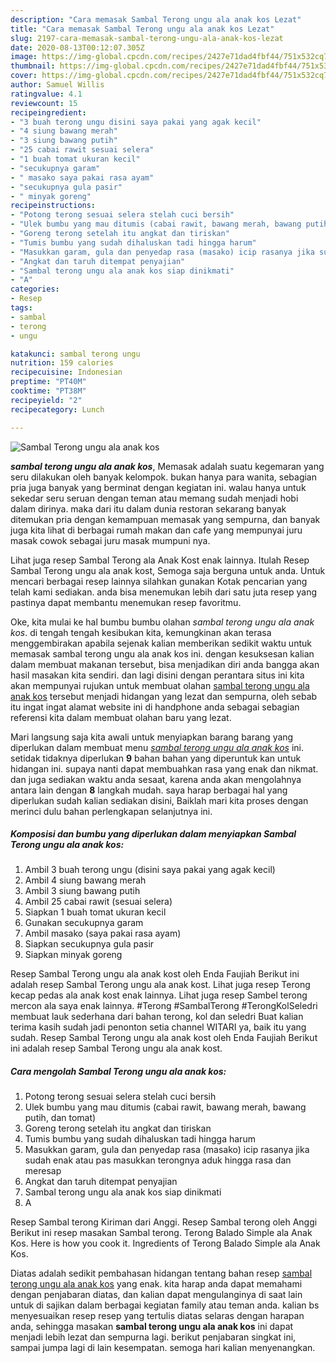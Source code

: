 ```yaml
---
description: "Cara memasak Sambal Terong ungu ala anak kos Lezat"
title: "Cara memasak Sambal Terong ungu ala anak kos Lezat"
slug: 2197-cara-memasak-sambal-terong-ungu-ala-anak-kos-lezat
date: 2020-08-13T00:12:07.305Z
image: https://img-global.cpcdn.com/recipes/2427e71dad4fbf44/751x532cq70/sambal-terong-ungu-ala-anak-kos-foto-resep-utama.jpg
thumbnail: https://img-global.cpcdn.com/recipes/2427e71dad4fbf44/751x532cq70/sambal-terong-ungu-ala-anak-kos-foto-resep-utama.jpg
cover: https://img-global.cpcdn.com/recipes/2427e71dad4fbf44/751x532cq70/sambal-terong-ungu-ala-anak-kos-foto-resep-utama.jpg
author: Samuel Willis
ratingvalue: 4.1
reviewcount: 15
recipeingredient:
- "3 buah terong ungu disini saya pakai yang agak kecil"
- "4 siung bawang merah"
- "3 siung bawang putih"
- "25 cabai rawit sesuai selera"
- "1 buah tomat ukuran kecil"
- "secukupnya garam"
- " masako saya pakai rasa ayam"
- "secukupnya gula pasir"
- " minyak goreng"
recipeinstructions:
- "Potong terong sesuai selera stelah cuci bersih"
- "Ulek bumbu yang mau ditumis (cabai rawit, bawang merah, bawang putih, dan tomat)"
- "Goreng terong setelah itu angkat dan tiriskan"
- "Tumis bumbu yang sudah dihaluskan tadi hingga harum"
- "Masukkan garam, gula dan penyedap rasa (masako) icip rasanya jika sudah enak atau pas masukkan terongnya aduk hingga rasa dan meresap"
- "Angkat dan taruh ditempat penyajian"
- "Sambal terong ungu ala anak kos siap dinikmati"
- "A"
categories:
- Resep
tags:
- sambal
- terong
- ungu

katakunci: sambal terong ungu 
nutrition: 159 calories
recipecuisine: Indonesian
preptime: "PT40M"
cooktime: "PT38M"
recipeyield: "2"
recipecategory: Lunch

---
```



![Sambal Terong ungu ala anak kos](https://img-global.cpcdn.com/recipes/2427e71dad4fbf44/751x532cq70/sambal-terong-ungu-ala-anak-kos-foto-resep-utama.jpg)

<b><i>sambal terong ungu ala anak kos</i></b>, Memasak adalah suatu kegemaran yang seru dilakukan oleh banyak kelompok. bukan hanya para wanita, sebagian pria juga banyak yang berminat dengan kegiatan ini. walau hanya untuk sekedar seru seruan dengan teman atau memang sudah menjadi hobi dalam dirinya. maka dari itu dalam dunia restoran sekarang banyak ditemukan pria dengan kemampuan memasak yang sempurna, dan banyak juga kita lihat di berbagai rumah makan dan cafe yang mempunyai juru masak cowok sebagai juru masak mumpuni nya.

Lihat juga resep Sambal Terong ala Anak Kost enak lainnya. Itulah Resep Sambal Terong ungu ala anak kost, Semoga saja berguna untuk anda. Untuk mencari berbagai resep lainnya silahkan gunakan Kotak pencarian yang telah kami sediakan. anda bisa menemukan lebih dari satu juta resep yang pastinya dapat membantu menemukan resep favoritmu.

Oke, kita mulai ke hal bumbu bumbu olahan <i>sambal terong ungu ala anak kos</i>. di tengah tengah kesibukan kita, kemungkinan akan terasa menggembirakan apabila sejenak kalian memberikan sedikit waktu untuk memasak sambal terong ungu ala anak kos ini. dengan kesuksesan kalian dalam membuat makanan tersebut, bisa menjadikan diri anda bangga akan hasil masakan kita sendiri. dan lagi disini dengan perantara situs ini kita akan mempunyai rujukan untuk membuat olahan <u>sambal terong ungu ala anak kos</u> tersebut menjadi hidangan yang lezat dan sempurna, oleh sebab itu ingat ingat alamat website ini di handphone anda sebagai sebagian referensi kita dalam membuat olahan baru yang lezat.


Mari langsung saja kita awali untuk menyiapkan barang barang yang diperlukan dalam membuat menu <u><i>sambal terong ungu ala anak kos</i></u> ini. setidak tidaknya diperlukan <b>9</b> bahan bahan yang diperuntuk kan untuk hidangan ini. supaya nanti dapat membuahkan rasa yang enak dan nikmat. dan juga sediakan waktu anda sesaat, karena anda akan mengolahnya antara lain dengan <b>8</b> langkah mudah. saya harap berbagai hal yang diperlukan sudah kalian sediakan disini, Baiklah mari kita proses dengan merinci dulu bahan perlengkapan selanjutnya ini.

<!--inarticleads1-->

##### Komposisi dan bumbu yang diperlukan dalam menyiapkan Sambal Terong ungu ala anak kos:

1. Ambil 3 buah terong ungu (disini saya pakai yang agak kecil)
1. Ambil 4 siung bawang merah
1. Ambil 3 siung bawang putih
1. Ambil 25 cabai rawit (sesuai selera)
1. Siapkan 1 buah tomat ukuran kecil
1. Gunakan secukupnya garam
1. Ambil  masako (saya pakai rasa ayam)
1. Siapkan secukupnya gula pasir
1. Siapkan  minyak goreng


Resep Sambal Terong ungu ala anak kost oleh Enda Faujiah Berikut ini adalah resep Sambal Terong ungu ala anak kost. Lihat juga resep Terong kecap pedas ala anak kost enak lainnya. Lihat juga resep Sambel terong mercon ala saya enak lainnya. #Terong #SambalTerong #TerongKolSeledri membuat lauk sederhana dari bahan terong, kol dan seledri Buat kalian terima kasih sudah jadi penonton setia channel WITARI ya, baik itu yang sudah. Resep Sambal Terong ungu ala anak kost oleh Enda Faujiah Berikut ini adalah resep Sambal Terong ungu ala anak kost. 

<!--inarticleads2-->

##### Cara mengolah Sambal Terong ungu ala anak kos:

1. Potong terong sesuai selera stelah cuci bersih
1. Ulek bumbu yang mau ditumis (cabai rawit, bawang merah, bawang putih, dan tomat)
1. Goreng terong setelah itu angkat dan tiriskan
1. Tumis bumbu yang sudah dihaluskan tadi hingga harum
1. Masukkan garam, gula dan penyedap rasa (masako) icip rasanya jika sudah enak atau pas masukkan terongnya aduk hingga rasa dan meresap
1. Angkat dan taruh ditempat penyajian
1. Sambal terong ungu ala anak kos siap dinikmati
1. A


Resep Sambal terong Kiriman dari Anggi. Resep Sambal terong oleh Anggi Berikut ini resep masakan Sambal terong. Terong Balado Simple ala Anak Kos. Here is how you cook it. Ingredients of Terong Balado Simple ala Anak Kos. 

Diatas adalah sedikit pembahasan hidangan tentang bahan resep <u>sambal terong ungu ala anak kos</u> yang enak. kita harap anda dapat memahami dengan penjabaran diatas, dan kalian dapat mengulanginya di saat lain untuk di sajikan dalam berbagai kegiatan family atau teman anda. kalian bs menyesuaikan resep resep yang tertulis diatas selaras dengan harapan anda, sehingga masakan <b>sambal terong ungu ala anak kos</b> ini dapat menjadi lebih lezat dan sempurna lagi. berikut penjabaran singkat ini, sampai jumpa lagi di lain kesempatan. semoga hari kalian menyenangkan.
